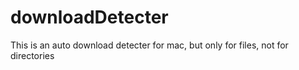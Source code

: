 # downloadDetecter
This is an auto download detecter for mac, but only for files, not for directories
